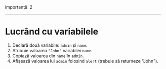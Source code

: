 importanță: 2

---

# Lucrând cu variabilele

1. Declară două variabile: `admin` și `name`.
2. Atribuie valoarea `"John"` variabilei `name`.
3. Copiază valoarea din `name` în `admin`.
4. Afișează valoarea lui `admin` folosind `alert` (trebuie să returneze "John").